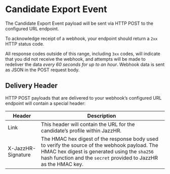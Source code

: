 # Candidate Export Event

The Candidate Export Event payload will be sent via HTTP POST to the configured URL endpoint.

To acknowledge receipt of a webhook, your endpoint should return a `2xx` HTTP status code.

All response codes outside of this range, including `3xx` codes, will indicate that
you did not receive the webhook, and attempts will be made to redeliver the data
*every 60 seconds for up to an hour*. Webhook data is sent as JSON in the POST request body.

## Delivery Header

HTTP POST payloads that are delivered to your webhook’s configured URL endpoint will contain a special header:

Header | Description
------ | -----------
Link | This header will contain the URL for the candidate’s profile within JazzHR.
X-JazzHR-Signature | The HMAC hex digest of the response body used to verify the source of the webhook payload. The HMAC hex digest is generated using the `sha256` hash function and the `secret` provided to JazzHR as the HMAC key.
